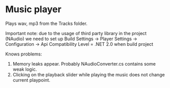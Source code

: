# Music player

Plays wav, mp3 from the Tracks folder.

Important note: 
due to the usage of third party library in the project (NAudio) we need to set up Build Settings -> Player Settings -> Configuration -> Api Compatibility Level = .NET 2.0 when build project


Knows problems:
1) Memory leaks appear. Probably NAudioConverter.cs contains some weak logic.
2) Clicking on the playback slider while playing the music does not change current playpoint.